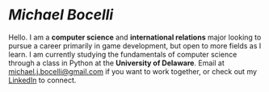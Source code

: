 # *Michael Bocelli*
Hello. I am a **computer science** and **international relations** major looking to pursue a career primarily in game development, but open to more fields as I learn.
I am currently studying the fundamentals of computer science through a class in Python at the **University of Delaware**.
Email at michael.j.bocelli@gmail.com if you want to work together, or check out my [LinkedIn](https://www.linkedin.com/in/michael-bocelli/) to connect.

